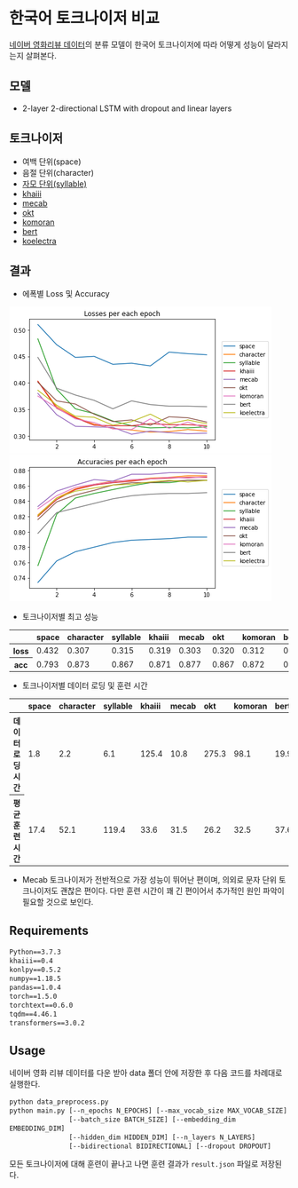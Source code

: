 # 한국어 토크나이저 비교

[네이버 영화리뷰 데이터](https://github.com/e9t/nsmc)의 분류 모델이 한국어 토크나이저에 따라 어떻게 성능이 달라지는지 살펴본다.

## 모델
* 2-layer 2-directional LSTM with dropout and linear layers

## 토크나이저 
* 여백 단위(space)
* 음절 단위(character)
* [자모 단위(syllable)](https://smothly.github.io/data%20science/nlp/2019/11/23/%ED%95%9C%EA%B8%80%EC%9E%90%EB%AA%A8%EB%B6%84%EB%A6%AC.html)
* [khaiii](https://github.com/kakao/khaiii)
* [mecab](https://konlpy-ko.readthedocs.io/ko/v0.4.3/api/konlpy.tag/)
* [okt](https://konlpy-ko.readthedocs.io/ko/v0.4.3/api/konlpy.tag/)
* [komoran](https://konlpy-ko.readthedocs.io/ko/v0.4.3/api/konlpy.tag/)
* [bert](https://huggingface.co/bert-base-multilingual-uncased)
* [koelectra](https://huggingface.co/monologg/koelectra-base-v2-discriminator)

## 결과

* 에폭별 Loss 및 Accuracy

![loss](./images/loss.png)
![acc](./images/acc.png)

* 토크나이저별 최고 성능
<table>
  <thead>
    <tr style="text-align: left;">
      <th></th>
      <th>space</th>
      <th>character</th>
      <th>syllable</th>
      <th>khaiii</th>
      <th>mecab</th>
      <th>okt</th>
      <th>komoran</th>
      <th>bert</th>
      <th>koelectra</th>
    </tr>
  </thead>
  <tbody>
    <tr>
      <th>loss</th>
      <td>0.432</td>
      <td>0.307</td>
      <td>0.315</td>
      <td>0.319</td>
      <td>0.303</td>
      <td>0.320</td>
      <td>0.312</td>
      <td>0.351</td>
      <td>0.320</td>
    </tr>
    <tr>
      <th>acc</th>
      <td>0.793</td>
      <td>0.873</td>
      <td>0.867</td>
      <td>0.871</td>
      <td>0.877</td>
      <td>0.867</td>
      <td>0.872</td>
      <td>0.851</td>
      <td>0.867</td>
    </tr>
  </tbody>
</table>

* 토크나이저별 데이터 로딩 및 훈련 시간

<table>
  <thead>
    <tr style="text-align: left;">
      <th></th>
      <th>space</th>
      <th>character</th>
      <th>syllable</th>
      <th>khaiii</th>
      <th>mecab</th>
      <th>okt</th>
      <th>komoran</th>
      <th>bert</th>
      <th>koelectra</th>
    </tr>
  </thead>
  <tbody>
      <tr>
      <th>데이터 로딩 시간</th>
      <td>1.8</td>
      <td>2.2</td>
      <td>6.1</td>
      <td>125.4</td>
      <td>10.8</td>
      <td>275.3</td>
      <td>98.1</td>
      <td>19.9</td>
      <td>18.8</td>
    </tr>
    <tr>
      <th>평균 훈련 시간</th>
      <td>17.4</td>
      <td>52.1</td>
      <td>119.4</td>
      <td>33.6</td>
      <td>31.5</td>
      <td>26.2</td>
      <td>32.5</td>
      <td>37.6</td>
      <td>33.8</td>
    </tr>
  </tbody>
</table>

* Mecab 토크나이저가 전반적으로 가장 성능이 뛰어난 편이며, 의외로 문자 단위 토크나이저도 괜찮은 편이다. 다만 훈련 시간이 꽤 긴 편이어서 추가적인 원인 파악이 필요할 것으로 보인다.

## Requirements

```
Python==3.7.3
khaiii==0.4
konlpy==0.5.2
numpy==1.18.5
pandas==1.0.4
torch==1.5.0
torchtext==0.6.0
tqdm==4.46.1
transformers==3.0.2
```    

## Usage

네이버 영화 리뷰 데이터를 다운 받아 data 폴더 안에 저장한 후 다음 코드를 차례대로 실행한다.

```shell
python data_preprocess.py
python main.py [--n_epochs N_EPOCHS] [--max_vocab_size MAX_VOCAB_SIZE]
               [--batch_size BATCH_SIZE] [--embedding_dim EMBEDDING_DIM]
               [--hidden_dim HIDDEN_DIM] [--n_layers N_LAYERS]
               [--bidirectional BIDIRECTIONAL] [--dropout DROPOUT]
```

모든 토크나이저에 대해 훈련이 끝나고 나면 훈련 결과가 `result.json` 파일로 저장된다.
